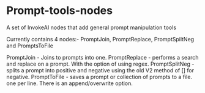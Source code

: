 # Prompt-tools-nodes
A set of InvokeAI nodes that add general prompt manipulation tools

Currently contains 4 nodes:- PromptJoin, PromptReplace, PromptSpiltNeg and PromptsToFile

PromptJoin - Joins to prompts into one.
PromptReplace - performs a search and replace on a prompt. With the option of using regex.
PromptSplitNeg - splits a prompt into positive and negative using the old V2 method of [] for negative.
PromptToFile - saves a prompt or collection of prompts to a file. one per line. There is an append/overwrite option.
